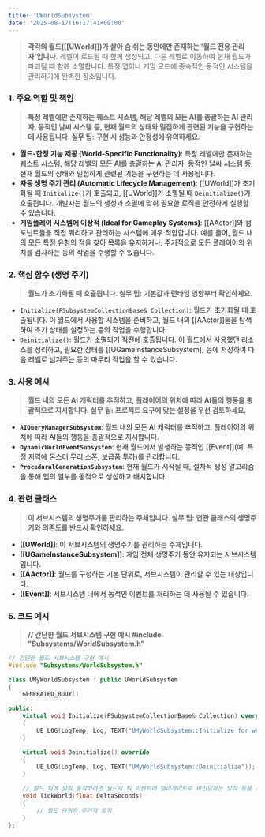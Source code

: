 ```yaml
---
title: 'UWorldSubsystem'
date: '2025-08-17T16:17:41+09:00'
---
```

> **각각의 월드([[UWorld]])가 살아 숨 쉬는 동안에만 존재하는 '월드 전용 관리자'입니다.** 레벨이 로드될 때 함께 생성되고, 다른 레벨로 이동하여 현재 월드가 파괴될 때 함께 소멸합니다. 특정 맵이나 게임 모드에 종속적인 동적인 시스템을 관리하기에 완벽한 장소입니다.

### **1. 주요 역할 및 책임**
> **특정 레벨에만 존재하는 퀘스트 시스템, 해당 레벨의 모든 AI를 총괄하는 AI 관리자, 동적인 날씨 시스템 등, 현재 월드의 상태와 밀접하게 관련된 기능을 구현하는 데 사용됩니다. 실무 팁: 구현 시 성능과 안정성에 유의하세요.**
* **월드-한정 기능 제공 (World-Specific Functionality)**:
	특정 레벨에만 존재하는 퀘스트 시스템, 해당 레벨의 모든 AI를 총괄하는 AI 관리자, 동적인 날씨 시스템 등, 현재 월드의 상태와 밀접하게 관련된 기능을 구현하는 데 사용됩니다.
* **자동 생명 주기 관리 (Automatic Lifecycle Management)**:
	[[UWorld]]가 초기화될 때 `Initialize()`가 호출되고, [[UWorld]]가 소멸될 때 `Deinitialize()`가 호출됩니다. 개발자는 월드의 생성과 소멸에 맞춰 필요한 로직을 안전하게 실행할 수 있습니다.
* **게임플레이 시스템에 이상적 (Ideal for Gameplay Systems)**:
	[[AActor]]와 컴포넌트들을 직접 쿼리하고 관리하는 시스템에 매우 적합합니다. 예를 들어, 월드 내의 모든 특정 유형의 적을 찾아 목록을 유지하거나, 주기적으로 모든 플레이어의 위치를 검사하는 등의 작업을 수행할 수 있습니다.

### **2. 핵심 함수 (생명 주기)**
> **월드가 초기화될 때 호출됩니다. 실무 팁: 기본값과 런타임 영향부터 확인하세요.**
* `Initialize(FSubsystemCollectionBase& Collection)`:
	월드가 초기화될 때 호출됩니다. 이 월드에서 사용할 시스템을 준비하고, 월드 내의 [[AActor]]들을 탐색하여 초기 상태를 설정하는 등의 작업을 수행합니다.
* `Deinitialize()`:
	월드가 소멸되기 직전에 호출됩니다. 이 월드에서 사용했던 리소스를 정리하고, 필요한 상태를 [[UGameInstanceSubsystem]] 등에 저장하여 다음 레벨로 넘겨주는 등의 마무리 작업을 할 수 있습니다.

### **3. 사용 예시**
> **월드 내의 모든 AI 캐릭터를 추적하고, 플레이어의 위치에 따라 AI들의 행동을 총괄적으로 지시합니다. 실무 팁: 프로젝트 요구에 맞는 설정을 우선 검토하세요.**
* **`AIQueryManagerSubsystem`**:
	월드 내의 모든 AI 캐릭터를 추적하고, 플레이어의 위치에 따라 AI들의 행동을 총괄적으로 지시합니다.
* **`DynamicWorldEventSubsystem`**:
	현재 월드에서 발생하는 동적인 [[Event]](예: 특정 지역에 몬스터 무리 스폰, 보급품 투하)를 관리합니다.
* **`ProceduralGenerationSubsystem`**:
	현재 월드가 시작될 때, 절차적 생성 알고리즘을 통해 맵의 일부를 동적으로 생성하고 배치합니다.

### **4. 관련 클래스**
> **이 서브시스템의 생명주기를 관리하는 주체입니다. 실무 팁: 연관 클래스의 생명주기와 의존도를 반드시 확인하세요.**
* **[[UWorld]]**:
	이 서브시스템의 생명주기를 관리하는 주체입니다.
* **[[UGameInstanceSubsystem]]**:
	게임 전체 생명주기 동안 유지되는 서브시스템입니다.
* **[[AActor]]**:
	월드를 구성하는 기본 단위로, 서브시스템이 관리할 수 있는 대상입니다.
* **[[Event]]**:
	서브시스템 내에서 동적인 이벤트를 처리하는 데 사용될 수 있습니다.

### **5. 코드 예시**
> **// 간단한 월드 서브시스템 구현 예시 #include "Subsystems/WorldSubsystem.h"**
```cpp
// 간단한 월드 서브시스템 구현 예시
#include "Subsystems/WorldSubsystem.h"

class UMyWorldSubsystem : public UWorldSubsystem
{
    GENERATED_BODY()

public:
    virtual void Initialize(FSubsystemCollectionBase& Collection) override
    {
        UE_LOG(LogTemp, Log, TEXT("UMyWorldSubsystem::Initialize for world %s"), *GetWorld()->GetName());
    }

    virtual void Deinitialize() override
    {
        UE_LOG(LogTemp, Log, TEXT("UMyWorldSubsystem::Deinitialize"));
    }

    // 월드 틱에 맞춰 동작하려면 월드의 틱 이벤트에 델리게이트로 바인딩하는 방식 등을 사용
    void TickWorld(float DeltaSeconds)
    {
        // 월드 단위의 주기적 로직
    }
};
```
